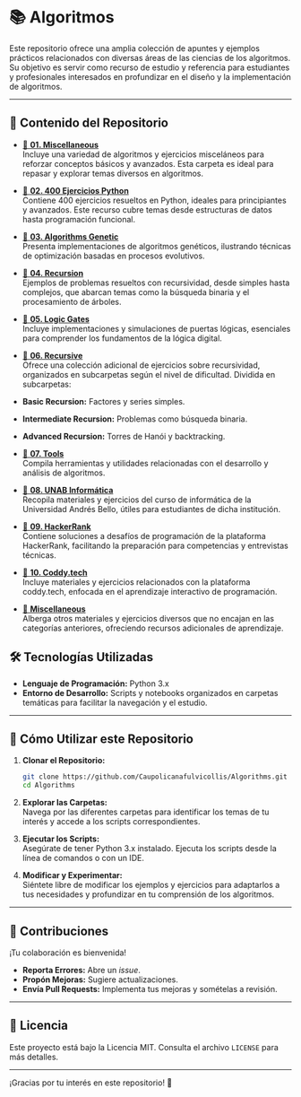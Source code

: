 # 📚 Algoritmos

Este repositorio ofrece una amplia colección de apuntes y ejemplos prácticos relacionados con diversas áreas de las ciencias de los algoritmos. Su objetivo es servir como recurso de estudio y referencia para estudiantes y profesionales interesados en profundizar en el diseño y la implementación de algoritmos.

---

## 📂 Contenido del Repositorio

- [📂 **01. Miscellaneous**](https://github.com/Caupolicanafulvicollis/Algorithms/tree/main/01.Miscellaneous)  
  Incluye una variedad de algoritmos y ejercicios misceláneos para reforzar conceptos básicos y avanzados. Esta carpeta es ideal para repasar y explorar temas diversos en algoritmos.

- [📂 **02. 400 Ejercicios Python**](https://github.com/Caupolicanafulvicollis/Algorithms/tree/main/02.400_ejercicios_python)  
  Contiene 400 ejercicios resueltos en Python, ideales para principiantes y avanzados. Este recurso cubre temas desde estructuras de datos hasta programación funcional.

- [📂 **03. Algorithms Genetic**](https://github.com/Caupolicanafulvicollis/Algorithms/tree/main/03.Algorithms_genetic)  
  Presenta implementaciones de algoritmos genéticos, ilustrando técnicas de optimización basadas en procesos evolutivos.

- [📂 **04. Recursion**](https://github.com/Caupolicanafulvicollis/Algorithms/tree/main/04.Recursion)  
  Ejemplos de problemas resueltos con recursividad, desde simples hasta complejos, que abarcan temas como la búsqueda binaria y el procesamiento de árboles.

- [📂 **05. Logic Gates**](https://github.com/Caupolicanafulvicollis/Algorithms/tree/main/05.logic_gates)  
  Incluye implementaciones y simulaciones de puertas lógicas, esenciales para comprender los fundamentos de la lógica digital.

- [📂 **06. Recursive**](https://github.com/Caupolicanafulvicollis/Algorithms/tree/main/06.Recursive)  
  Ofrece una colección adicional de ejercicios sobre recursividad, organizados en subcarpetas según el nivel de dificultad.
  Dividida en subcarpetas:
- **Basic Recursion:** Factores y series simples.  
- **Intermediate Recursion:** Problemas como búsqueda binaria.  
- **Advanced Recursion:** Torres de Hanói y backtracking.
  
- [📂 **07. Tools**](https://github.com/Caupolicanafulvicollis/Algorithms/tree/main/07.Tools)  
  Compila herramientas y utilidades relacionadas con el desarrollo y análisis de algoritmos.
  
- [📂 **08. UNAB Informática**](https://github.com/Caupolicanafulvicollis/Algorithms/tree/main/08.UNAB_informatica)  
  Recopila materiales y ejercicios del curso de informática de la Universidad Andrés Bello, útiles para estudiantes de dicha institución.

- [📂 **09. HackerRank**](https://github.com/Caupolicanafulvicollis/Algorithms/tree/main/09.HackerRank)  
  Contiene soluciones a desafíos de programación de la plataforma HackerRank, facilitando la preparación para competencias y entrevistas técnicas.

- [📂 **10. Coddy.tech**](https://github.com/Caupolicanafulvicollis/Algorithms/tree/main/10.coddy.tech)  
  Incluye materiales y ejercicios relacionados con la plataforma coddy.tech, enfocada en el aprendizaje interactivo de programación.

- [📂 **Miscellaneous**](https://github.com/Caupolicanafulvicollis/Algorithms/tree/main/miscellaneous)  
  Alberga otros materiales y ejercicios diversos que no encajan en las categorías anteriores, ofreciendo recursos adicionales de aprendizaje.

## 🛠️ Tecnologías Utilizadas

- **Lenguaje de Programación:** Python 3.x  
- **Entorno de Desarrollo:** Scripts y notebooks organizados en carpetas temáticas para facilitar la navegación y el estudio.

---

## 🚀 Cómo Utilizar este Repositorio

1. **Clonar el Repositorio:**  
   ```bash
   git clone https://github.com/Caupolicanafulvicollis/Algorithms.git
   cd Algorithms
   ```

2. **Explorar las Carpetas:**  
   Navega por las diferentes carpetas para identificar los temas de tu interés y accede a los scripts correspondientes.

3. **Ejecutar los Scripts:**  
   Asegúrate de tener Python 3.x instalado. Ejecuta los scripts desde la línea de comandos o con un IDE.

4. **Modificar y Experimentar:**  
   Siéntete libre de modificar los ejemplos y ejercicios para adaptarlos a tus necesidades y profundizar en tu comprensión de los algoritmos.

---

## 👥 Contribuciones

¡Tu colaboración es bienvenida!  
- **Reporta Errores:** Abre un _issue_.  
- **Propón Mejoras:** Sugiere actualizaciones.  
- **Envía Pull Requests:** Implementa tus mejoras y somételas a revisión.

---

## 📝 Licencia

Este proyecto está bajo la Licencia MIT. Consulta el archivo `LICENSE` para más detalles.

---

¡Gracias por tu interés en este repositorio! 🚀
